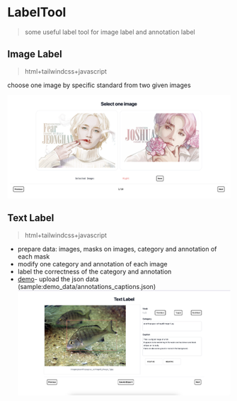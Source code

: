 # LabelTool

> some useful label tool for image label and annotation label

## Image Label
> html+tailwindcss+javascript

 choose one image by specific standard from two given images

 ![imgLabelDemo](imgLabel_demo.png)

## Text Label 
> html+tailwindcss+javascript
* prepare data: images, masks on images, category and annotation of each mask
* modify one category and annotation of each image
* label the correctness of the category and annotation
* [demo](https://joyceyj.github.io/LabelTool/)- upload the json data (sample:demo_data/annotations_captions.json)
![textLabelDemo](textLabel_demo.png)